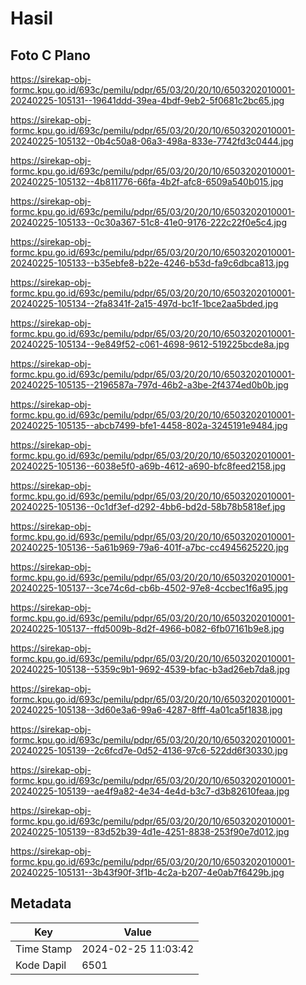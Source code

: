 # Hasil

## Foto C Plano

https://sirekap-obj-formc.kpu.go.id/693c/pemilu/pdpr/65/03/20/20/10/6503202010001-20240225-105131--19641ddd-39ea-4bdf-9eb2-5f0681c2bc65.jpg

https://sirekap-obj-formc.kpu.go.id/693c/pemilu/pdpr/65/03/20/20/10/6503202010001-20240225-105132--0b4c50a8-06a3-498a-833e-7742fd3c0444.jpg

https://sirekap-obj-formc.kpu.go.id/693c/pemilu/pdpr/65/03/20/20/10/6503202010001-20240225-105132--4b811776-66fa-4b2f-afc8-6509a540b015.jpg

https://sirekap-obj-formc.kpu.go.id/693c/pemilu/pdpr/65/03/20/20/10/6503202010001-20240225-105133--0c30a367-51c8-41e0-9176-222c22f0e5c4.jpg

https://sirekap-obj-formc.kpu.go.id/693c/pemilu/pdpr/65/03/20/20/10/6503202010001-20240225-105133--b35ebfe8-b22e-4246-b53d-fa9c6dbca813.jpg

https://sirekap-obj-formc.kpu.go.id/693c/pemilu/pdpr/65/03/20/20/10/6503202010001-20240225-105134--2fa8341f-2a15-497d-bc1f-1bce2aa5bded.jpg

https://sirekap-obj-formc.kpu.go.id/693c/pemilu/pdpr/65/03/20/20/10/6503202010001-20240225-105134--9e849f52-c061-4698-9612-519225bcde8a.jpg

https://sirekap-obj-formc.kpu.go.id/693c/pemilu/pdpr/65/03/20/20/10/6503202010001-20240225-105135--2196587a-797d-46b2-a3be-2f4374ed0b0b.jpg

https://sirekap-obj-formc.kpu.go.id/693c/pemilu/pdpr/65/03/20/20/10/6503202010001-20240225-105135--abcb7499-bfe1-4458-802a-3245191e9484.jpg

https://sirekap-obj-formc.kpu.go.id/693c/pemilu/pdpr/65/03/20/20/10/6503202010001-20240225-105136--6038e5f0-a69b-4612-a690-bfc8feed2158.jpg

https://sirekap-obj-formc.kpu.go.id/693c/pemilu/pdpr/65/03/20/20/10/6503202010001-20240225-105136--0c1df3ef-d292-4bb6-bd2d-58b78b5818ef.jpg

https://sirekap-obj-formc.kpu.go.id/693c/pemilu/pdpr/65/03/20/20/10/6503202010001-20240225-105136--5a61b969-79a6-401f-a7bc-cc4945625220.jpg

https://sirekap-obj-formc.kpu.go.id/693c/pemilu/pdpr/65/03/20/20/10/6503202010001-20240225-105137--3ce74c6d-cb6b-4502-97e8-4ccbec1f6a95.jpg

https://sirekap-obj-formc.kpu.go.id/693c/pemilu/pdpr/65/03/20/20/10/6503202010001-20240225-105137--ffd5009b-8d2f-4966-b082-6fb07161b9e8.jpg

https://sirekap-obj-formc.kpu.go.id/693c/pemilu/pdpr/65/03/20/20/10/6503202010001-20240225-105138--5359c9b1-9692-4539-bfac-b3ad26eb7da8.jpg

https://sirekap-obj-formc.kpu.go.id/693c/pemilu/pdpr/65/03/20/20/10/6503202010001-20240225-105138--3d60e3a6-99a6-4287-8fff-4a01ca5f1838.jpg

https://sirekap-obj-formc.kpu.go.id/693c/pemilu/pdpr/65/03/20/20/10/6503202010001-20240225-105139--2c6fcd7e-0d52-4136-97c6-522dd6f30330.jpg

https://sirekap-obj-formc.kpu.go.id/693c/pemilu/pdpr/65/03/20/20/10/6503202010001-20240225-105139--ae4f9a82-4e34-4e4d-b3c7-d3b82610feaa.jpg

https://sirekap-obj-formc.kpu.go.id/693c/pemilu/pdpr/65/03/20/20/10/6503202010001-20240225-105139--83d52b39-4d1e-4251-8838-253f90e7d012.jpg

https://sirekap-obj-formc.kpu.go.id/693c/pemilu/pdpr/65/03/20/20/10/6503202010001-20240225-105131--3b43f90f-3f1b-4c2a-b207-4e0ab7f6429b.jpg


## Metadata

| Key        | Value               |
| ---------- | ------------------- |
| Time Stamp | 2024-02-25 11:03:42 |
| Kode Dapil | 6501                |



